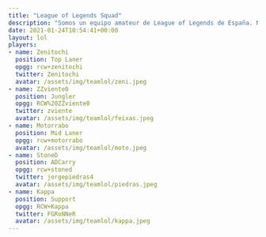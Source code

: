 ```yaml
---
title: "League of Legends Squad"
description: "Somos un equipo amateur de League of Legends de España. Nuestro objetivo es mejorar día a día."
date: 2021-01-24T10:54:41+00:00
layout: lol
players:
- name: Zenitochi
  position: Top Laner
  opgg: rcw+zenitochi
  twitter: Zenitochi
  avatar: /assets/img/teamlol/zeni.jpeg
- name: ZZviente0
  position: Jungler
  opgg: RCW%20ZZviente0
  twitter: zviente
  avatar: /assets/img/teamlol/feixas.jpeg
- name: Motorrabo
  position: Mid Laner
  opgg: rcw+motorrabo
  avatar: /assets/img/teamlol/moto.jpeg
- name: StoneD
  position: ADCarry
  opgg: rcw+stoned
  twitter: jorgepiedras4
  avatar: /assets/img/teamlol/piedras.jpeg
- name: Kappa
  position: Support
  opgg: RCW+Kappa
  twitter: FGRoNNeR
  avatar: /assets/img/teamlol/kappa.jpeg
---
```

